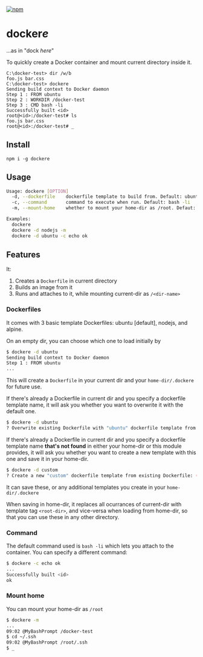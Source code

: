 [![npm](https://img.shields.io/npm/v/dockere.svg)](https://www.npmjs.com/package/dockere)

# docker*e*

…as in "dock *here*"

To quickly create a Docker container and mount current directory inside it.

```batch
C:\docker-test> dir /w/b
foo.js bar.css
C:\docker-test> dockere
Sending build context to Docker daemon
Step 1 : FROM ubuntu
Step 2 : WORKDIR /docker-test
Step 3 : CMD bash -li
Successfully built <id>
root@<id>:/docker-test# ls
foo.js bar.css
root@<id>:/docker-test# _
```

## Install

```
npm i -g dockere
```

## Usage

```sh
Usage: dockere [OPTION]
  -d, --dockerfile    dockerfile template to build from. Default: ubuntu
  -c, --command       command to execute when run. Default: bash -li
  -m, --mount-home    whether to mount your home-dir as /root. Defaut: no

Examples:
  dockere
  dockere -d nodejs -m
  dockere -d ubuntu -c echo ok
```

## Features

It:

1. Creates a `Dockerfile` in current directory
2. Builds an image from it
3. Runs and attaches to it, while mounting current-dir as `/<dir-name>`

### Dockerfiles

It comes with 3 basic template Dockerfiles: ubuntu [default], nodejs, and alpine.

On an empty dir, you can choose which one to load initially by

```sh
$ dockere -d ubuntu
Sending build context to Docker daemon
Step 1 : FROM ubuntu
...
```

This will create a `Dockerfile` in your current dir and your `home-dir/.dockere` for future use.

If there's already a Dockerfile in current dir and you specify a dockerfile template name, it will ask you whether you want to overwrite it with the default one.

```sh
$ dockere -d ubuntu
? Overwrite existing Dockerfile with "ubuntu" dockerfile template from Home? (y/N)
```

If there's already a Dockerfile in current dir and you specify a dockerfile template name **that's not found** in either your home-dir or this module provides, it will ask you whether you want to create a new template with this one and save it in your home-dir.

```sh
$ dockere -d custom
? Create a new "custom" dockerfile template from existing Dockerfile: (y/N)
```

It can save these, or any additional templates you create in your `home-dir/.dockere`

When saving in home-dir, it replaces all ocurrances of current-dir with template tag `<root-dir>`, and vice-versa when loading from home-dir, so that you can use these in any other directory.

### Command

The default command used is `bash -li` which lets you attach to the container. You can specify a different command:

```sh
$ dockere -c echo ok
...
Successfully built <id>
ok
```

### Mount home

You can mount your home-dir as `/root`
```sh
$ dockere -m
...
09:02 @MyBashPrompt /docker-test
$ cd ~/.ssh
09:02 @MyBashPrompt /root/.ssh
$ _
```
